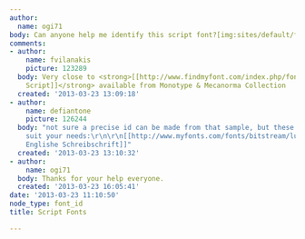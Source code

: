 ```yaml
---
author:
  name: ogi71
body: Can anyone help me identify this script font?[img:sites/default/files/old-images/3795400230_16b20b5631_o_3621.jpg]
comments:
- author:
    name: fvilanakis
    picture: 123289
  body: Very close to <strong>[[http://www.findmyfont.com/index.php/fonts/font-preview?fset=Monotype&ffam=Palace%20Script%20MT%20-%20Regular%20Italic&fid=0ea9f658ad61e247eca8603d6cceafff&fsize=72&text=F.A%20Premier%20League%20Champions%201992-93&wrap=2|Palace
    Script]]</strong> available from Monotype & Mecanorma Collection
  created: '2013-03-23 13:09:18'
- author:
    name: defiantone
    picture: 126244
  body: "not sure a precise id can be made from that sample, but these two fonts may
    suit your needs:\r\n\r\n[[http://www.myfonts.com/fonts/bitstream/lucia/|Lucia]]\r\nor\r\n[[http://www.myfonts.com/fonts/berthold/englische-schreibschrift-bq/|Berthold
    Englishe Schreibschrift]]"
  created: '2013-03-23 13:10:32'
- author:
    name: ogi71
  body: Thanks for your help everyone.
  created: '2013-03-23 16:05:41'
date: '2013-03-23 11:10:50'
node_type: font_id
title: Script Fonts

---
```

